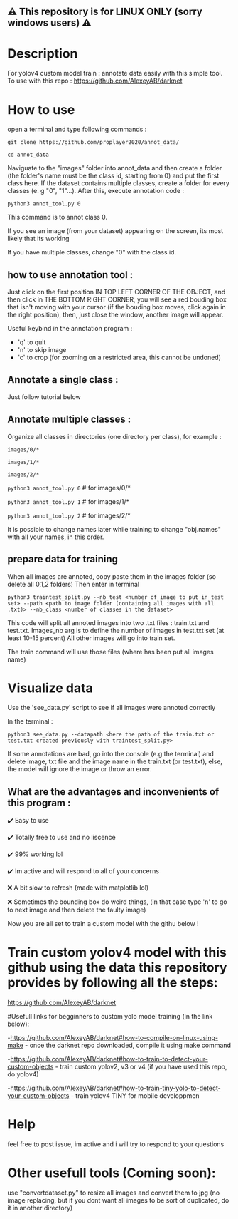  ## ⚠️ This repository is for LINUX ONLY (sorry windows users) ⚠️

# Description
For yolov4 custom model train : annotate data easily with this simple tool.
To use with this repo : https://github.com/AlexeyAB/darknet
# How to use
open a terminal and type following commands : 

```git clone https://github.com/proplayer2020/annot_data/ ```

```cd annot_data```
  
Naviguate to the "images" folder into annot_data and then create a folder (the folder's name must be the class id, starting from 0) and put the first class here. If the dataset contains multiple classes, create a folder for every classes (e. g "0", "1"...). After this, execute annotation code : 
  
```python3 annot_tool.py 0```

This command is to annot class 0.

If you see an image (from your dataset) appearing on the screen, its most likely that its working

If you have multiple classes, change "0" with the class id.

## how to use annotation tool : 

Just click on the first position IN TOP LEFT CORNER OF THE OBJECT, and then click in THE BOTTOM RIGHT CORNER, you will see a red bouding box that isn't moving with your cursor (if the bouding box moves, click again in the right position), then, just close the window, another image will appear.

Useful keybind in the annotation program : 
- 'q' to quit
- 'n' to skip image
- 'c' to crop (for zooming on a restricted area, this cannot be undoned)

## Annotate a single class :
Just follow tutorial below

## Annotate multiple classes :
Organize all classes in directories (one directory per class), for example :

    images/0/*

    images/1/*
    
    images/2/*
```python3 annot_tool.py 0``` # for images/0/*

```python3 annot_tool.py 1``` # for images/1/*

```python3 annot_tool.py 2``` # for images/2/*


It is possible to change names later while training to change "obj.names" with all your names, in this order.
## prepare data for training
When all images are annoted, copy paste them in the images folder (so delete all 0,1,2 folders)
Then enter in terminal

```python3 traintest_split.py --nb_test <number of image to put in test set> --path <path to image folder (containing all images with all .txt)> --nb_class <number of classes in the dataset>```

This code will split all annoted images into two .txt files : train.txt and test.txt.
Images_nb arg is to define the number of images in test.txt set (at least 10-15 percent)
All other images will go into train set.

The train command will use those files (where has been put all images name)
# Visualize data

Use the 'see_data.py' script to see if all images were annoted correctly

In the terminal : 

```python3 see_data.py --datapath <here the path of the train.txt or test.txt created previously with traintest_split.py>```

If some annotations are bad, go into the console (e.g the terminal) and delete image, txt file and the image name in the train.txt (or test.txt), else, the model will ignore the image or throw an error.

## What are the advantages and inconvenients of this program :

 ✔️  Easy to use
 
 ✔️  Totally free to use and no liscence
 
 ✔️  99% working lol
 
 ✔️  Im active and will respond to all of your concerns
 
 ❌ A bit slow to refresh (made with matplotlib lol)
 
 ❌ Sometimes the bounding box do weird things, (in that case type 'n' to go to next image and then delete the faulty image)

Now you are all set to train a custom model with the githu below !
# Train custom yolov4 model with this github using the data this repository provides by following all the steps: 
  https://github.com/AlexeyAB/darknet
  
#Usefull links for begginners to custom yolo model training (in the link below): 

  -https://github.com/AlexeyAB/darknet#how-to-compile-on-linux-using-make - once the darknet repo downloaded, compile it using make command
  
  -https://github.com/AlexeyAB/darknet#how-to-train-to-detect-your-custom-objects - train custom yolov2, v3 or v4  (if you have used this repo, do yolov4)
  
  -https://github.com/AlexeyAB/darknet#how-to-train-tiny-yolo-to-detect-your-custom-objects - train yolov4 TINY for mobile developpmen

# Help
feel free to post issue, im active and i will try to respond to your questions
# Other usefull tools (Coming soon): 
use "convertdataset.py" to resize all images and convert them to jpg (no image replacing, but if you dont want all images to be sort of duplicated, do it in another directory) 
